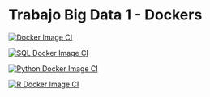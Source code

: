 # Trabajo Big Data 1 - Dockers

[![Docker Image CI](https://github.com/Eloypripan/sql/actions/workflows/docker-image.yml/badge.svg)](https://github.com/Eloypripan/sql/actions/workflows/docker-image.yml)

[![SQL Docker Image CI](https://github.com/Eloypripan/BigData1Dockers/actions/workflows/docker-image-mysql.yml/badge.svg)](https://github.com/Eloypripan/BigData1Dockers/actions/workflows/docker-image-mysql.yml)

[![Python Docker Image CI](https://github.com/Eloypripan/BigData1Dockers/actions/workflows/docker-image-python.yml/badge.svg)](https://github.com/Eloypripan/BigData1Dockers/actions/workflows/docker-image-python.yml)

[![R Docker Image CI](https://github.com/Eloypripan/BigData1Dockers/actions/workflows/docker-image-R.yml/badge.svg)](https://github.com/Eloypripan/BigData1Dockers/actions/workflows/docker-image-R.yml)

